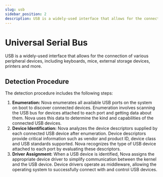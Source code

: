 ```yaml
---
slug: usb
sidebar_position: 2
description: USB is a widely-used interface that allows for the connection of various peripheral devices, including keyboards, mice, external storage devices, printers and more.
---
```


# Universal Serial Bus

USB is a widely-used interface that allows for the connection of various peripheral devices, including keyboards, mice, external storage devices, printers and more.

## Detection Procedure

The detection procedure includes the following steps:

1. **Enumeration:** Nova enumerates all available USB ports on the system on boot to discover connected devices. Enumeration involves scanning the USB bus for devices attached to each port and getting data about them. Nova uses this data to determine the kind and capabilities of the connected USB devices.
2. **Device Identification:** Nova analyzes the device descriptors supplied by each connected USB device after enumeration. Device descriptors provide critical information such as vendor and product ID, device class and USB standards supported. Nova recognizes the type of USB device attached to each port by evaluating these descriptors.
3. **Driver Assignment:** When a USB device is identified, Nova assigns the appropriate device driver to simplify communication between the kernel and the USB device. Device drivers operate as middleware, allowing the operating system to successfully connect with and control USB devices.
